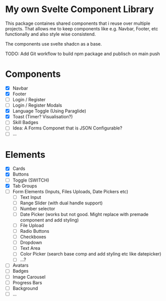 # My own Svelte Component Library
This package containes shared components that i reuse over multiple projects.
That allows me to keep components like e.g. Navbar, Footer, etc functionally and also style wise consistend.

The components use svelte shadcn as a base.

TODO: Add Git workflow to build npm package and publisch on main push


# Components 
- [x] Navbar
- [x] Footer
- [ ] Login / Register
- [ ] Login / Register Modals
- [X] Language Toggle (Using Paraglide)
- [x] Toast (Timer? Visualisation?)
- [ ] Skill Badges
- [ ] Idea: A Forms Componet that is JSON Configurable?
- [ ] ...

# Elements
- [x] Cards
- [x] Buttons
- [ ] Toggle (SWITCH)
- [x] Tab Groups
- [ ] Form Elements (Inputs, Files Uploads, Date Pickers etc)
    - [ ] Text Input
    - [ ] Range Slider (with dual handle support)
    - [ ] Number selector
    - [ ] Date Picker (works but not good. Might replace with premade component and add styling)
    - [ ] File Upload
    - [ ] Radio Buttons
    - [ ] Checkboxes
    - [ ] Dropdown
    - [ ] Text Area
    - [ ] Color Picker (search base comp and add styling etc like datepicker)
    - [ ] ...?
- [ ] Avatars
- [ ] Badges
- [ ] Image Carousel
- [ ] Progress Bars
- [ ] Background
- [ ] ...